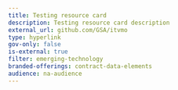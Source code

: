 ```yaml
---
title: Testing resource card
description: Testing resource card description
external_url: github.com/GSA/itvmo
type: hyperlink
gov-only: false
is-external: true
filter: emerging-technology
branded-offerings: contract-data-elements
audience: na-audience
---
```

